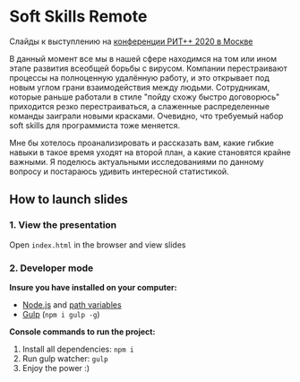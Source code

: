 # Soft Skills Remote

Слайды к выступлению на [конференции РИТ++ 2020 в Москве](https://ritfest.ru/2020/abstracts/6802)

В данный момент все мы в нашей сфере находимся на том или ином этапе развития всеобщей борьбы с вирусом. Компании перестраивают процессы на полноценную удалённую работу, и это открывает под новым углом грани взаимодействия между людьми. Сотрудникам, которые раньше работали в стиле "пойду схожу быстро договорюсь" приходится резко перестраиваться, а слаженные распределенные команды заиграли новыми красками. Очевидно, что требуемый набор soft skills для программиста тоже меняется.

Мне бы хотелось проанализировать и рассказать вам, какие гибкие навыки в такое время уходят на второй план, а какие становятся крайне важными. Я поделюсь актуальными исследованиями по данному вопросу и постараюсь удивить интересной статистикой.

## How to launch slides
### 1. View the presentation
Open `index.html` in the browser and view slides

### 2. Developer mode

__Insure you have installed on your computer:__

* [Node.js](https://nodejs.org/en/download/) and [path variables](http://stackoverflow.com/questions/8278143/node-js-how-to-run-node-command-from-any-path)
* [Gulp](http://gulpjs.com/) (`npm i gulp -g`)

__Console commands to run the project:__

1. Install all dependenсies: `npm i`
2. Run gulp watcher: `gulp`
3. Enjoy the power :)
